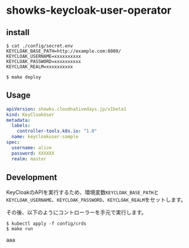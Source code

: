 # showks-keycloak-user-operator

## install

```
$ cat ./config/secret.env
KEYCLOAK_BASE_PATH=http://example.com:8080/
KEYCLOAK_USERNAME=xxxxxxxxxx
KEYCLOAK_PASSWORD=xxxxxxxxxx
KEYCLOAK_REALM=xxxxxxxxxx
```

```
$ make deploy
```

## Usage

```yaml
apiVersion: showks.cloudnativedays.jp/v1beta1
kind: KeyCloakUser
metadata:
  labels:
    controller-tools.k8s.io: "1.0"
  name: keycloakuser-sample
spec:
  username: alice
  password: XXXXXX
  realm: master
```

## Development

KeyCloakのAPIを実行するため、環境変数`KEYCLOAK_BASE_PATH`と`KEYCLOAK_USERNAME`、`KEYCLOAK_PASSWORD`、`KEYCLOAK_REALM`をセットします。

その後、以下のようにコントローラーを手元で実行します。

```
$ kubectl apply -f config/crds
$ make run
```


aaa
